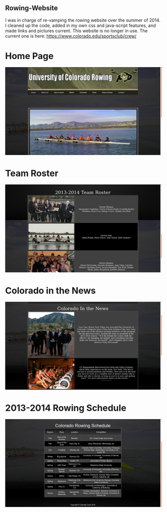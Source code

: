 ## Rowing-Website

I was in charge of re-vamping the rowing website over the summer of 2014. I cleaned up the code, added in my own css and java-script features, and made links and pictures current. This website is no longer in use. The current one is here: https://www.colorado.edu/sportsclub/crew/

# Home Page
![Alt text](https://github.com/cem8301/Rowing-Website/blob/master/Screenshot_1.png?raw=true "Screenshot of 2014 crew website")

# Team Roster
![Alt text](https://github.com/cem8301/Rowing-Website/blob/master/Screenshot_2.png?raw=true "Screenshot of 2014 crew website")

# Colorado in the News
![Alt text](https://github.com/cem8301/Rowing-Website/blob/master/Screenshot_3.png?raw=true "Screenshot of 2014 crew website")

# 2013-2014 Rowing Schedule
![Alt text](https://github.com/cem8301/Rowing-Website/blob/master/Screenshot_4.png?raw=true "Screenshot of 2014 crew website")
